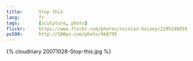 ```yaml
---
title:      Stop this
lang:       fr
tags:       [sculpture, photo]
flickr:     https://www.flickr.com/photos/nicolas-hoizey/2295248859
px500:      http://500px.com/photo/468795
---
```


{% cloudinary 20071028-Stop-this.jpg %}

